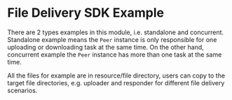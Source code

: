 # File Delivery SDK Example

There are 2 types examples in this module, i.e. standalone and concurrent.
Standalone example means the `Peer` instance is only responsible for one uploading or downloading task at the same time.
On the other hand, concurrent example the `Peer` instance has more than one task at the same time.

All the files for example are in resource/file directory, users can copy to the target file directories, e.g. uploader and responder for different file delivery scenarios.